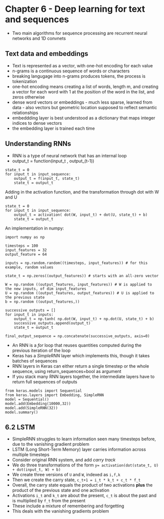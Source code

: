 # Chapter 6 - Deep learning for text and sequences

* Two main algorithms for sequence processing are recurrent neural networks and 1D convnets

## Text data and embeddings 

* Text is represented as a vector, with one-hot encoding for each value
* n-grams is a continuous sequence of words or characters
* breaking langugage into n-grams produces tokens, the process is tokenization
* one-hot encoding means creating a list of words, length m, and creating a vector for each word with 1 at the position of the word in the list, and zeros otherwise
* dense word vectors or embeddings - much less sparse, learned from data - also vectors but geometric location supposed to reflect semantic relationships
* embeddding layer is best understood as a dictionary that maps integer indices to dense vectors
* the embedding layer is trained each time

## Understanding RNNs

* RNN is a type of neural network that has an internal loop
* output_t = function(input_t , output_(t-1))


```
state_t = 0
for input_t in input_sequence:
    output_t = f(input_t, state_t) 
    state_t = output_t 
```

Adding in the activation function, and the transformation through dot with W and U 

```
state_t = 0 
for input_t in input_sequence:
    output_t = activation( dot(W, input_t) + dot(U, state_t) + b)
    state_t = output_t
```

An implementation in numpy:

```
import numpy as np

timesteps = 100
input_features = 32
output_feature = 64

inputs = np.random.random((timesteps, input_features)) # for this example, random values 

state_t = np.zeros((output_features)) # starts with an all-zero vector

W = np.random ((output_features, input_features)) # W is applied to the new inputs, of dim input_features
U = np.random ((output_features, output_features)) # U is applied to the previous state 
b = np.random ((output_features,))

successive_outputs = []
for input_t in inputs:
    output_t = np.tanh( np.dot(W, input_t) + np.dot(U, state_t) + b)
    successive_outputs.append(output_t)
    state_t = output_t

final_output_sequence = np.concatenate(successive_outputs, axis=0)

```

* An RNN is a *for* loop that reuses quantities computed during the previous iteration of the loop
* Keras has a *SimpleRNN* layer which implements this, though it takes batches of sequences
* RNN layers in Keras can either return a single timestep or the whole sequence, using return_sequences=bool as argument
* If you stack many RNN layers together, the intermediate layers have to return full sequences of outputs

```
from keras.models import Sequential
from keras.layers import Embedding, SimpleRNN
model = Sequential()
model.add(Embedding(10000,32))
model.add(SimpleRNN(32))
model.summary()
```
## 6.2 LSTM 

* SimpleRNN struggles to learn information seen many timesteps before, due to the vanishing gradient problem
* LSTM (Long Short-Term Memory) layer carries information across multiple timesteps
* Consider original RNN system, and add *carry track* 
* We do three transformations of the form `y= activation(dot(state_t, U)  + dot(input_t, W) + b)`
* We create three versions of `U` and `W`, indexed as `i,f,k`
* Then we create the carry state, `c_t+1 = i_t * k_t + c_t * f_t`
* Overall, the carry state equals the product of two activations **plus** the product of the previous state and one activation
* Activations `i_t` and `k_t` are about the present, `c_t` is about the past and is multiplied by `f_t` from the present
* These include a mixture of remembering and forgetting
* This deals with the vanishing gradients problem

